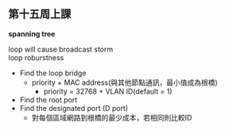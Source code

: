 ## 第十五周上課

**spanning tree**

loop will cause broadcast storm  
loop roburstness

- Find the loop bridge
    - priority + MAC address(與其他節點通訊，最小值成為根橋)
        - priority = 32768 + VLAN ID(default = 1)
- Find the root port
- Find the designated port (D port)
    - 對每個區域網路到根橋的最少成本，若相同則比較ID
